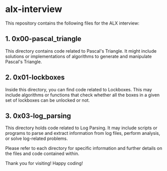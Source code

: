 # alx-interview

This repository contains the following files for the ALX interview:

## 1. 0x00-pascal_triangle

This directory contains code related to Pascal's Triangle. It might include solutions or implementations of algorithms to generate and manipulate Pascal's Triangle.

## 2. 0x01-lockboxes

Inside this directory, you can find code related to Lockboxes. This may include algorithms or functions that check whether all the boxes in a given set of lockboxes can be unlocked or not.

## 3. 0x03-log_parsing

This directory holds code related to Log Parsing. It may include scripts or programs to parse and extract information from log files, perform analysis, or solve log-related problems.

Please refer to each directory for specific information and further details on the files and code contained within.

Thank you for visiting! Happy coding!
